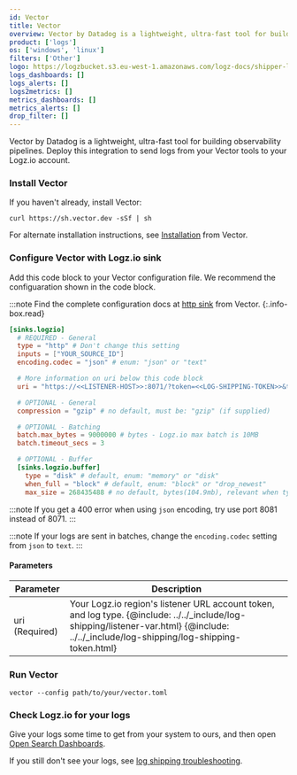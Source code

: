 ```yaml
---
id: Vector
title: Vector
overview: Vector by Datadog is a lightweight, ultra-fast tool for building observability pipelines. Deploy this integration to send logs from your Vector tools to your Logz.io account.
product: ['logs']
os: ['windows', 'linux']
filters: ['Other']
logo: https://logzbucket.s3.eu-west-1.amazonaws.com/logz-docs/shipper-logos/vector.svg
logs_dashboards: []
logs_alerts: []
logs2metrics: []
metrics_dashboards: []
metrics_alerts: []
drop_filter: []
---
```



Vector by Datadog is a lightweight, ultra-fast tool for building observability pipelines. Deploy this integration to send logs from your Vector tools to your Logz.io account.

### Install Vector

If you haven't already, install Vector:

```shell
curl https://sh.vector.dev -sSf | sh
```

For alternate installation instructions,
see [Installation](https://vector.dev/docs/setup/) from Vector.

### Configure Vector with Logz.io sink

Add this code block to your Vector configuration file.
We recommend the configuaration shown in the code block.

:::note
Find the complete configuration docs at [http sink](https://vector.dev/docs/reference/configuration/sinks/http/) from Vector.
{:.info-box.read}


```toml
[sinks.logzio]
  # REQUIRED - General
  type = "http" # Don't change this setting
  inputs = ["YOUR_SOURCE_ID"]
  encoding.codec = "json" # enum: "json" or "text"

  # More information on uri below this code block
  uri = "https://<<LISTENER-HOST>>:8071/?token=<<LOG-SHIPPING-TOKEN>>&type=vector"

  # OPTIONAL - General
  compression = "gzip" # no default, must be: "gzip" (if supplied)

  # OPTIONAL - Batching
  batch.max_bytes = 9000000 # bytes - Logz.io max batch is 10MB
  batch.timeout_secs = 3

  # OPTIONAL - Buffer
  [sinks.logzio.buffer]
    type = "disk" # default, enum: "memory" or "disk"
    when_full = "block" # default, enum: "block" or "drop_newest"
    max_size = 268435488 # no default, bytes(104.9mb), relevant when type = "disk"
```

:::note
If you get a 400 error when using `json` encoding, try use port 8081 instead of 8071.
:::


:::note
If your logs are sent in batches, change the `encoding.codec` setting from `json` to `text`.
:::




#### Parameters

| Parameter | Description |
|---|---|
| uri (Required) | Your Logz.io region's listener URL account token, and log type. {@include: ../../_include/log-shipping/listener-var.html}  {@include: ../../_include/log-shipping/log-shipping-token.html} | 

### Run Vector

```shell
vector --config path/to/your/vector.toml
```

### Check Logz.io for your logs

Give your logs some time to get from your system to ours, and then open [Open Search Dashboards](https://app.logz.io/#/dashboard/osd).

If you still don't see your logs, see [log shipping troubleshooting]({{site.baseurl}}/user-guide/log-shipping/log-shipping-troubleshooting.html).


